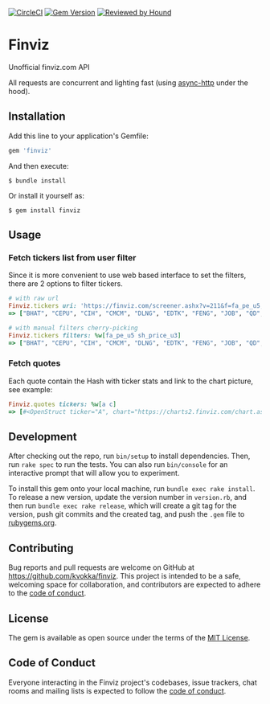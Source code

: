 [![CircleCI](https://circleci.com/gh/kvokka/finviz.svg?style=svg&circle-token=804e72e82fd4ccedc8f06cb332cc53d21e83535c)](https://circleci.com/gh/kvokka/finviz)
[![Gem Version](https://img.shields.io/gem/v/finviz.svg)](https://rubygems.org/gems/finviz)
[![Reviewed by Hound](https://img.shields.io/badge/Reviewed_by-Hound-8E64B0.svg)](https://houndci.com)

# Finviz

Unofficial finviz.com API

All requests are concurrent and lighting fast (using
[async-http](https://github.com/socketry/async-http) under the hood).

## Installation

Add this line to your application's Gemfile:

```ruby
gem 'finviz'
```

And then execute:

    $ bundle install

Or install it yourself as:

    $ gem install finviz

## Usage

### Fetch tickers list from user filter

Since it is more convenient to use web based interface to set the filters, there
are 2 options to filter tickers.

```ruby
# with raw url
Finviz.tickers uri: 'https://finviz.com/screener.ashx?v=211&f=fa_pe_u5,sh_price_u3&ft=4'
=> ["BHAT", "CEPU", "CIH", "CMCM", "DLNG", "EDTK", "FENG", "JOB", "QD", "SND", "SUPV"]

# with manual filters cherry-picking
Finviz.tickers filters: %w[fa_pe_u5 sh_price_u3]
=> ["BHAT", "CEPU", "CIH", "CMCM", "DLNG", "EDTK", "FENG", "JOB", "QD", "SND", "SUPV"]
```

### Fetch quotes

Each quote contain the Hash with ticker stats and link to the chart picture, see
example:

```ruby
Finviz.quotes tickers: %w[a c]
=> [#<OpenStruct ticker="A", chart="https://charts2.finviz.com/chart.ashx?t=C&ty=c&ta=1&p=d&s=l", stats={"Index"=>"S&P 500", "P/E"=>"50.35", "EPS (ttm)"=>"2.60", "Insider Own"=>"0.30%", "Shs Outstand"=>"306.00M", "Perf Week"=>"-2.05%", "Market Cap"=>"39.62B", "Forward P/E"=>"30.11", "EPS next Y"=>"11.78%", "Insider Trans"=>"-21.60%", "Shs Float"=>"303.84M", "Perf Month"=>"-1.60%", "Income"=>"810.00M", "PEG"=>"4.66", "EPS next Q"=>"0.83", "Inst Own"=>"91.60%", "Short Float"=>"0.70%", "Perf Quarter"=>"2.48%", "Sales"=>"5.53B", "P/S"=>"7.16", "EPS this Y"=>"-31.60%", "Inst Trans"=>"0.76%", "Short Ratio"=>"1.29", "Perf Half Y"=>"19.87%", "Book/sh"=>"15.70", "P/B"=>"8.35", "ROA"=>"8.50%", "Target Price"=>"140.23", "Perf Year"=>"60.64%", "Cash/sh"=>"4.40", "P/C"=>"29.81", "EPS next 5Y"=>"10.80%", "ROE"=>"16.70%", "52W Range"=>"78.72 - 137.83", "Perf YTD"=>"10.68%", "Dividend"=>"0.78", "P/FCF"=>"45.69", "EPS past 5Y"=>"12.00%", "ROI"=>"10.00%", "52W High"=>"-4.84%", "Beta"=>"1.01", "Dividend %"=>"0.59%", "Quick Ratio"=>"1.60", "Sales past 5Y"=>"5.70%", "Gross Margin"=>"53.30%", "52W Low"=>"66.60%", "ATR"=>"2.09", "Employees"=>"16400", "Current Ratio"=>"2.10", "Sales Q/Q"=>"14.10%", "Oper. Margin"=>"17.30%", "RSI (14)"=>"49.02", "Volatility"=>"1.56% 1.40%", "Optionable"=>"Yes", "Debt/Eq"=>"0.52", "EPS Q/Q"=>"48.10%", "Profit Margin"=>"14.60%", "Rel Volume"=>"0.47", "Prev Close"=>"130.02", "Shortable"=>"Yes", "LT Debt/Eq"=>"0.45", "Earnings"=>"May 25 AMC", "Payout"=>"27.40%", "Avg Volume"=>"1.65M", "Price"=>"131.15", "Recom"=>"1.90", "SMA20"=>"-1.68%", "SMA50"=>"2.23%", "SMA200"=>"13.91%", "Volume"=>"770,838", "Change"=>"0.87%"}>, #<OpenStruct ticker="C", chart="https://charts2.finviz.com/chart.ashx?t=C&ty=c&ta=1&p=d&s=l", stats={"Index"=>"S&P 500", "P/E"=>"10.50", "EPS (ttm)"=>"7.29", "Insider Own"=>"0.20%", "Shs Outstand"=>"2.08B", "Perf Week"=>"1.97%", "Market Cap"=>"155.63B", "Forward P/E"=>"9.32", "EPS next Y"=>"-8.81%", "Insider Trans"=>"-1.30%", "Shs Float"=>"2.04B", "Perf Month"=>"5.54%", "Income"=>"15.26B", "PEG"=>"0.96", "EPS next Q"=>"2.00", "Inst Own"=>"78.80%", "Short Float"=>"1.20%", "Perf Quarter"=>"20.32%", "Sales"=>"53.48B", "P/S"=>"2.91", "EPS this Y"=>"-41.10%", "Inst Trans"=>"0.52%", "Short Ratio"=>"1.26", "Perf Half Y"=>"56.47%", "Book/sh"=>"87.55", "P/B"=>"0.87", "ROA"=>"0.70%", "Target Price"=>"85.23", "Perf Year"=>"82.03%", "Cash/sh"=>"486.62", "P/C"=>"0.16", "EPS next 5Y"=>"10.91%", "ROE"=>"8.60%", "52W Range"=>"38.76 - 76.84", "Perf YTD"=>"24.16%", "Dividend"=>"2.04", "P/FCF"=>"7.76", "EPS past 5Y"=>"-2.70%", "ROI"=>"6.80%", "52W High"=>"-0.36%", "Beta"=>"1.90", "Dividend %"=>"2.66%", "Quick Ratio"=>"-", "Sales past 5Y"=>"-0.20%", "Gross Margin"=>"-", "52W Low"=>"97.52%", "ATR"=>"1.72", "Employees"=>"211000", "Current Ratio"=>"-", "Sales Q/Q"=>"-26.90%", "Oper. Margin"=>"64.00%", "RSI (14)"=>"65.40", "Volatility"=>"2.44% 2.21%", "Optionable"=>"Yes", "Debt/Eq"=>"2.70", "EPS Q/Q"=>"240.40%", "Profit Margin"=>"28.50%", "Rel Volume"=>"0.72", "Prev Close"=>"75.29", "Shortable"=>"Yes", "LT Debt/Eq"=>"1.35", "Earnings"=>"Apr 15 BMO", "Payout"=>"27.80%", "Avg Volume"=>"19.50M", "Price"=>"76.56", "Recom"=>"2.10", "SMA20"=>"5.13%", "SMA50"=>"5.42%", "SMA200"=>"30.60%", "Volume"=>"14,074,177", "Change"=>"1.69%"}>]
```

## Development

After checking out the repo, run `bin/setup` to install dependencies. Then, run `rake spec` to run the tests. You can also run `bin/console` for an interactive prompt that will allow you to experiment.

To install this gem onto your local machine, run `bundle exec rake install`. To release a new version, update the version number in `version.rb`, and then run `bundle exec rake release`, which will create a git tag for the version, push git commits and the created tag, and push the `.gem` file to [rubygems.org](https://rubygems.org).

## Contributing

Bug reports and pull requests are welcome on GitHub at https://github.com/kvokka/finviz. This project is intended to be a safe, welcoming space for collaboration, and contributors are expected to adhere to the [code of conduct](https://github.com/[USERNAME]/finviz/blob/master/CODE_OF_CONDUCT.md).

## License

The gem is available as open source under the terms of the [MIT License](https://opensource.org/licenses/MIT).

## Code of Conduct

Everyone interacting in the Finviz project's codebases, issue trackers, chat rooms and mailing lists is expected to follow the [code of conduct](https://github.com/kvokka/finviz/blob/master/CODE_OF_CONDUCT.md).
